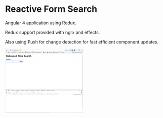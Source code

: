 # Reactive Form Search

Angular 4 application using Redux.

Redux support provided with ngrx and effects.

Also using Push for change detection for fast efficient component updates.

<img src="./reactive-search.gif" style="width:50%">

